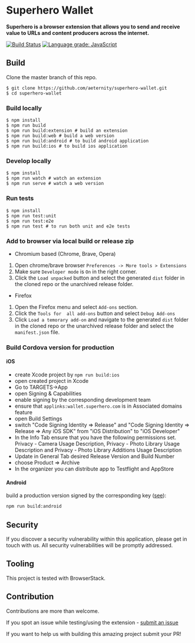 # Superhero Wallet

**Superhero is a browser extension that allows you to send and receive value to URLs and content producers across the internet.**

[![Build Status](https://travis-ci.com/aeternity/superhero-wallet.svg?branch=develop)](https://travis-ci.com/aeternity/superhero-wallet) [![Language grade: JavaScript](https://img.shields.io/lgtm/grade/javascript/g/aeternity/superhero-wallet.svg?logo=lgtm&logoWidth=18)](https://lgtm.com/projects/g/aeternity/superhero-wallet/context:javascript)

## Build

Clone the master branch of this repo.

```
$ git clone https://github.com/aeternity/superhero-wallet.git
$ cd superhero-wallet
```

### Build locally

```
$ npm install
$ npm run build
$ npm run build:extension # build an extension
$ npm run build:web # build a web version
$ npm run build:android # to build android application
$ npm run build:ios # to build ios application
```

### Develop locally

```
$ npm install
$ npm run watch # watch an extension
$ npm run serve # watch a web version
```

### Run tests

```
$ npm install
$ npm run test:unit
$ npm run test:e2e
$ npm run test # to run both unit and e2e tests
```

### Add to browser via local build or release zip

- Chromium based (Chrome, Brave, Opera)

1. Open chrome/brave browser `Preferences -> More tools > Extensions`
2. Make sure `Developer mode` is `On` in the right corner.
3. Click the `Load unpacked` button and select the generated `dist` folder in the cloned repo or the unarchived release folder.

- Firefox

1. Open the Firefox menu and select `Add-ons` section.
2. Click the `Tools for  all add-ons` button and select `Debug Add-ons`
3. Click `Load a temorary add-on` and navigate to the generated `dist` folder in the cloned repo or the unarchived release folder and select the `manifest.json` file.

### Build Cordova version for production

#### iOS

- create Xcode project by `npm run build:ios`
- open created project in Xcode
- Go to TARGETS->App
- open Signing & Capabilities
- enable signing by the corresponding development team
- ensure that `applinks:wallet.superhero.com` is in Associated domains feature
- open Build Settings
- switch "Code Signing Identity => Release" and "Code Signing Identity => Release => Any iOS SDK" from "iOS Distribution" to "iOS Developer" 
- In the Info Tab ensure that you have the following permissions set. Privacy - Camera Usage Description, Privacy - Photo Library Usage Description and Privacy - Photo Library Additions Usage Description 
- Update in General Tab desired Release Version and Build Number
- choose Product => Archive
- In the organizer you can distribute app to Testflight and AppStore

#### Android

build a production version signed by the corresponding key ([see](https://ionicframework.com/docs/deployment/play-store#signing-an-apk)):
```bash
npm run build:android
```

## Security
If you discover a security vulnerability within this application, please get in touch with us. All security vulnerabilities will be promptly addressed.

## Tooling
This project is tested with BrowserStack.

## Contribution

Contributions are more than welcome.

If you spot an issue while testing/using the extension - [submit an issue](https://github.com/aeternity/superhero-wallet/issues)

If you want to help us with building this amazing project submit your PR!
